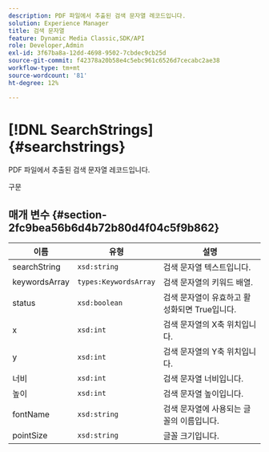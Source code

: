 ```yaml
---
description: PDF 파일에서 추출된 검색 문자열 레코드입니다.
solution: Experience Manager
title: 검색 문자열
feature: Dynamic Media Classic,SDK/API
role: Developer,Admin
exl-id: 3f67ba8a-12dd-4698-9502-7cbdec9cb25d
source-git-commit: f42378a20b58e4c5ebc961c6526d7cecabc2ae38
workflow-type: tm+mt
source-wordcount: '81'
ht-degree: 12%

---
```


# [!DNL SearchStrings]{#searchstrings}

PDF 파일에서 추출된 검색 문자열 레코드입니다.

구문

## 매개 변수 {#section-2fc9bea56b6d4b72b80d4f04c5f9b862}

| 이름 | 유형 | 설명 |
|---|---|---|
| searchString | `xsd:string` | 검색 문자열 텍스트입니다. |
| keywordsArray | `types:KeywordsArray` | 검색 문자열의 키워드 배열. |
| status | `xsd:boolean` | 검색 문자열이 유효하고 활성화되면 True입니다. |
| x | `xsd:int` | 검색 문자열의 X축 위치입니다. |
| y | `xsd:int` | 검색 문자열의 Y축 위치입니다. |
| 너비 | `xsd:int` | 검색 문자열 너비입니다. |
| 높이 | `xsd:int` | 검색 문자열 높이입니다. |
| fontName | `xsd:string` | 검색 문자열에 사용되는 글꼴의 이름입니다. |
| pointSize | `xsd:string` | 글꼴 크기입니다. |
